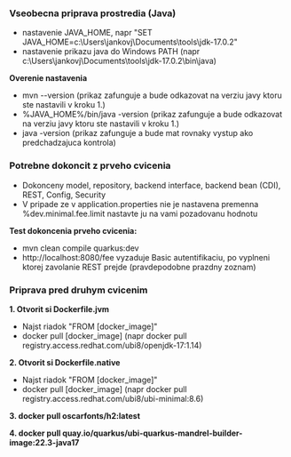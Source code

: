 ### Vseobecna priprava prostredia (Java)

- nastavenie JAVA_HOME, napr "SET JAVA_HOME=c:\Users\jankovj\Documents\tools\jdk-17.0.2\"
- nastavenie prikazu java do Windows PATH (napr c:\Users\jankovj\Documents\tools\jdk-17.0.2\bin\java)

**Overenie nastavenia**
- mvn --version 			(prikaz zafunguje a bude odkazovat na verziu javy ktoru ste nastavili v kroku 1.)
- %JAVA_HOME%/bin/java -version   (prikaz zafunguje a bude odkazovat na verziu javy ktoru ste nastavili v kroku 1.)
- java -version 			(prikaz zafunguje a bude mat rovnaky vystup ako predchadzajuca kontrola)


### Potrebne dokoncit z prveho cvicenia
- Dokonceny model, repository, backend interface, backend bean (CDI), REST, Config, Security
- V pripade ze v application.properties nie je nastavena premenna %dev.minimal.fee.limit nastavte ju na vami pozadovanu hodnotu

**Test dokoncenia prveho cvicenia:**
- mvn clean compile quarkus:dev
- http://localhost:8080/fee vyzaduje Basic autentifikaciu, po vyplneni ktorej zavolanie REST prejde (pravdepodobne prazdny zoznam)


### Priprava pred druhym cvicenim

**1. Otvorit si Dockerfile.jvm**
- Najst riadok "FROM [docker_image]"
- docker pull [docker_image] (napr docker pull registry.access.redhat.com/ubi8/openjdk-17:1.14)

**2. Otvorit si Dockerfile.native**
- Najst riadok "FROM [docker_image]"
- docker pull [docker_image] (napr docker pull registry.access.redhat.com/ubi8/ubi-minimal:8.6)

**3. docker pull oscarfonts/h2:latest**

**4. docker pull quay.io/quarkus/ubi-quarkus-mandrel-builder-image:22.3-java17**
